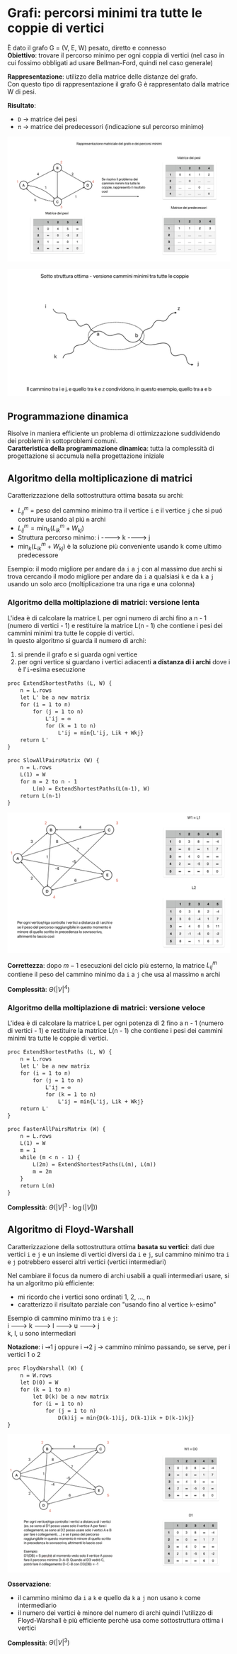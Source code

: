 # Grafi: percorsi minimi tra tutte le coppie di vertici
È dato il grafo G = (V, E, W) pesato, diretto e connesso  
**Obiettivo**: trovare il percorso minimo per ogni coppia di vertici (nel caso in cui fossimo obbligati ad usare Bellman-Ford, quindi nel caso generale)

**Rappresentazione**: utilizzo della matrice delle distanze del grafo.  
Con questo tipo di rappresentazione il grafo G è rappresentato dalla matrice W di pesi.

**Risultato**:
- `D` -> matrice dei pesi
- `π` -> matrice dei predecessori (indicazione sul percorso minimo)

![alt text](images/16_00.png)

![alt text](images/16_01.png)

## Programmazione dinamica
Risolve in maniera efficiente un problema di ottimizzazione suddividendo dei problemi in sottoproblemi comuni.  
**Caratteristica della programmazione dinamica**: tutta la complessità di progettazione si accumula nella progettazione iniziale

## Algoritmo della moltiplicazione di matrici
Caratterizzazione della sottostruttura ottima basata su archi:  
- $L^m_{i j}$ = peso del cammino minimo tra il vertice `i` e il vertice `j` che si puó costruire usando al piú `m` archi
- $L^m_{ij} = \min_k(L^m_{ik} + W_{kj})$
- Struttura percorso minimo: i ----> k ----> j  
- $\min_k(L^m_{i k} + W_{kj})$ è la soluzione più conveniente usando k come ultimo predecessore

Esempio: il modo migliore per andare da `i` a `j` con al massimo due archi si trova cercando il modo migliore per andare da `i` a qualsiasi `k` e da `k` a `j` usando un solo arco (moltiplicazione tra una riga e una colonna)

### Algoritmo della moltiplazione di matrici: versione lenta
L'idea è di calcolare la matrice L per ogni numero di archi fino a n - 1 (numero di vertici - 1) e restituire la matrice L(n - 1) che contiene i pesi dei cammini minimi tra tutte le coppie di vertici.  
In questo algoritmo si guarda il numero di archi:
1. si prende il grafo e si guarda ogni vertice
2. per ogni vertice si guardano i vertici adiacenti **a distanza di i archi** dove i è l'`i`-esima esecuzione
```pseudocode
proc ExtendShortestPaths (L, W) {
    n = L.rows
    let L' be a new matrix
    for (i = 1 to n)
        for (j = 1 to n)
            L'ij = ∞
            for (k = 1 to n)
                L'ij = min{L'ij, Lik + Wkj}
    return L'
}
```

```pseudocode
proc SlowAllPairsMatrix (W) {
    n = L.rows
    L(1) = W
    for m = 2 to n - 1
        L(m) = ExtendShortestPaths(L(m-1), W)
    return L(n-1)
}
```

![alt text](images/16_02.png)

**Correttezza**: dopo $m - 1$ esecuzioni del ciclo più esterno, la matrice $L^m_{i j}$ contiene il peso del cammino minimo da `i` a `j` che usa al massimo `m` archi

**Complessità**: $\Theta(|V|^4)$

### Algoritmo della moltiplazione di matrici: versione veloce
L'idea è di calcolare la matrice L per ogni potenza di 2 fino a n - 1 (numero di vertici - 1) e restituire la matrice L(n - 1) che contiene i pesi dei cammini minimi tra tutte le coppie di vertici.
```pseudocode
proc ExtendShortestPaths (L, W) {
    n = L.rows
    let L' be a new matrix
    for (i = 1 to n)
        for (j = 1 to n)
            L'ij = ∞
            for (k = 1 to n)
                L'ij = min{L'ij, Lik + Wkj}
    return L'
}
```

```pseudocode
proc FasterAllPairsMatrix (W) {
    n = L.rows
    L(1) = W
    m = 1
    while (m < n - 1) {
        L(2m) = ExtendShortestPaths(L(m), L(m))
        m = 2m
    }
    return L(m)
}
```

**Complessità**: $\Theta(|V|^3 \cdot \log(|V|))$

## Algoritmo di Floyd-Warshall
Caratterizzazione della sottostruttura ottima **basata su vertici**: dati due vertici `i` e `j` e un insieme di vertici diversi da `i` e `j`, sul cammino minimo tra `i` e `j` potrebbero esserci altri vertici (vertici intermediari)

Nel cambiare il focus da numero di archi usabili a quali intermediari usare, si ha un algoritmo più efficiente:
- mi ricordo che i vertici sono ordinati 1, 2, ..., n
- caratterizzo il risultato parziale con "usando fino al vertice `k`-esimo"

Esempio di cammino minimo tra `i` e `j`:  
i ---> k ---> l ---> u ---> j  
k, l, u sono intermediari

**Notazione**: i ⇝1 j oppure i ⇝2 j -> cammino minimo passando, se serve, per i vertici 1 o 2

```pseudocode
proc FloydWarshall (W) {
    n = W.rows
    let D(0) = W
    for (k = 1 to n)
        let D(k) be a new matrix
        for (i = 1 to n)
            for (j = 1 to n)
                D(k)ij = min{D(k-1)ij, D(k-1)ik + D(k-1)kj}
}
```

![alt text](images/16_03.png)

**Osservazione**:
- il cammino minimo da `i` a `k` e quello da `k` a `j` non usano `k` come intermediario
- il numero dei vertici è minore del numero di archi quindi l'utilizzo di Floyd-Warshall è più efficiente perchè usa come sottostruttura ottima i vertici

**Complessità**: $\Theta(|V|^3)$